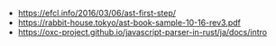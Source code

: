 - https://efcl.info/2016/03/06/ast-first-step/
- https://rabbit-house.tokyo/ast-book-sample-10-16-rev3.pdf
- https://oxc-project.github.io/javascript-parser-in-rust/ja/docs/intro
